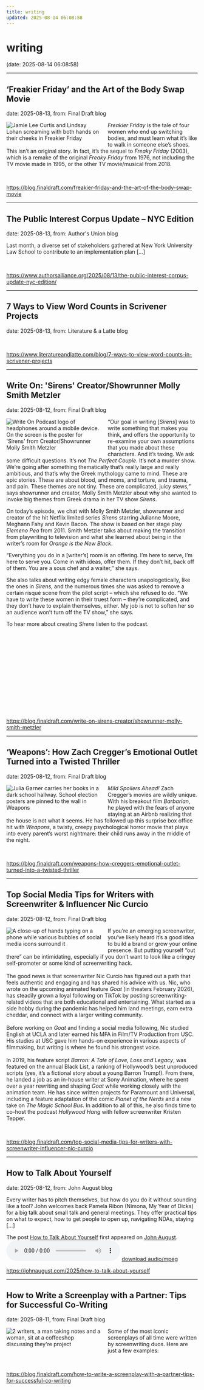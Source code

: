 ```yaml
---
title: writing
updated: 2025-08-14 06:08:58
---
```


# writing

(date: 2025-08-14 06:08:58)

---

## ‘Freakier Friday’ and the Art of the Body Swap Movie

date: 2025-08-13, from: Final Draft blog

<div class="hs-featured-image-wrapper"> 
 <a href="https://blog.finaldraft.com/freakier-friday-and-the-art-of-the-body-swap-movie" title="" class="hs-featured-image-link"> <img src="https://blog.finaldraft.com/hubfs/Jamie%20Lee%20Curtis%20and%20Lindsay%20Lohan%20in%20Freakier%20Friday%20%282%29.png" alt="Jamie Lee Curtis and Lindsay Lohan screaming with both hands on their cheeks in Freakier Friday" class="hs-featured-image" style="width:auto !important; max-width:50%; float:left; margin:0 15px 15px 0;"> </a> 
</div> 
<p><em>Freakier Friday</em> is the tale of four women who end up switching bodies, and must learn what it’s like to walk in someone else’s shoes. This isn’t an original story. In fact, it’s the sequel to <em>Freaky Friday</em> (2003), which is a remake of the original <em>Freaky Friday</em> from 1976, not including the TV movie made in 1995, or the other TV movie/musical from 2018.</p> 

<br> 

<https://blog.finaldraft.com/freakier-friday-and-the-art-of-the-body-swap-movie>

---

## The Public Interest Corpus Update – NYC Edition

date: 2025-08-13, from: Author's Union blog

Last month, a diverse set of stakeholders gathered at New York University Law School to contribute to an implementation plan [&#8230;] 

<br> 

<https://www.authorsalliance.org/2025/08/13/the-public-interest-corpus-update-nyc-edition/>

---

## 7 Ways to View Word Counts in Scrivener Projects

date: 2025-08-13, from: Literature & a Latte blog

 

<br> 

<https://www.literatureandlatte.com/blog/7-ways-to-view-word-counts-in-scrivener-projects>

---

## Write On: 'Sirens' Creator/Showrunner Molly Smith Metzler

date: 2025-08-12, from: Final Draft blog

<div class="hs-featured-image-wrapper"> 
 <a href="https://blog.finaldraft.com/write-on-sirens-creator/showrunner-molly-smith-metzler" title="" class="hs-featured-image-link"> <img src="https://blog.finaldraft.com/hubfs/Write%20On%20Molly%20Smith%20Metzler%20-%20CreatorShowrunner.png" alt="Write On Podcast logo of headphones around a mobile device. On the screen is the poster for 'Sirens' from Creator/Showrunner Molly Smith Metzler" class="hs-featured-image" style="width:auto !important; max-width:50%; float:left; margin:0 15px 15px 0;"> </a> 
</div> 
<p>“Our goal in writing [<em>Sirens</em>] was to write something that makes you think, and offers the opportunity to re-examine your own assumptions that you made about these characters. And it’s taxing. We ask some difficult questions. It’s not <em>The Perfect Couple</em>. It’s not a murder show. We’re going after something thematically that’s really large and really ambitious, and that’s why the Greek mythology came to mind. These are epic stories. These are about blood, and moms, and torture, and trauma, and pain. These themes are not tiny. These are complicated, juicy stews,” says showrunner and creator, Molly Smith Metzler about why she wanted to invoke big themes from Greek drama in her TV show <em>Sirens</em>.&nbsp;</p> 
<p>On today’s episode, we chat with Molly Smith Metzler, showrunner and creator of the hit Netflix limited series <em>Sirens</em> starring Julianne Moore, Meghann Fahy and Kevin Bacon. The show is based on her stage play <em>Elemeno Pea</em> from 2011. Smith Metzler talks about making the transition from playwriting to television and what she learned about being in the writer’s room for <em>Orange is the New Black</em>.&nbsp;</p> 
<p>“Everything you do in a [writer’s] room is an offering. I’m here to serve, I’m here to serve you. Come in with ideas, offer them. If they don’t hit, back off of them. You are a sous chef and a waiter,” she says.&nbsp;</p> 
<p>She also talks about writing edgy female characters unapologetically, like the ones in <em>Sirens</em>, and the numerous times she was asked to remove a certain risqué scene from the pilot script – which she refused to do. “We have to write these women in their truest form – they’re complicated, and they don’t have to explain themselves, either. My job is not to soften her so an audience won’t turn off the TV show,” she says.&nbsp;</p> 
<p>To hear more about creating <em>Sirens</em> listen to the podcast.&nbsp;<br><br></p> 
<div> 
 <div> 
  <div class="hs-embed-wrapper" style="position: relative; overflow: hidden; width: 100%; height: auto; padding: 0; max-width: 880px; min-width: 256px; display: block; margin: auto;"> 
   <div class="hs-embed-content-wrapper"> 
    <div style="position: relative; overflow: hidden; max-width: 100%; padding-bottom: 35%; margin: 0px;">  
    </div> 
   </div> 
  </div> 
 </div> 
</div> 

<br> 

<https://blog.finaldraft.com/write-on-sirens-creator/showrunner-molly-smith-metzler>

---

## ‘Weapons’: How Zach Cregger’s Emotional Outlet Turned into a Twisted Thriller

date: 2025-08-12, from: Final Draft blog

<div class="hs-featured-image-wrapper"> 
 <a href="https://blog.finaldraft.com/weapons-how-creggers-emotional-outlet-turned-into-a-twisted-thriller" title="" class="hs-featured-image-link"> <img src="https://blog.finaldraft.com/hubfs/Julia%20Garner%20in%20Weapons.png" alt="Julia Garner carries her books in a dark school hallway. School election posters are pinned to the wall in Weapons" class="hs-featured-image" style="width:auto !important; max-width:50%; float:left; margin:0 15px 15px 0;"> </a> 
</div> 
<p><em>Mild Spoilers Ahead! </em>Zach Cregger’s movies are wildly unique. With his breakout film <em>Barbarian</em>, he played with the fears of anyone staying at an Airbnb realizing that the house is not what it seems. He has followed up this surprise box office hit with <em>Weapons</em>, a twisty, creepy psychological horror movie that plays into every parent’s worst nightmare: their child runs away in the middle of the night.</p> 

<br> 

<https://blog.finaldraft.com/weapons-how-creggers-emotional-outlet-turned-into-a-twisted-thriller>

---

## Top Social Media Tips for Writers with Screenwriter & Influencer Nic Curcio

date: 2025-08-12, from: Final Draft blog

<div class="hs-featured-image-wrapper"> 
 <a href="https://blog.finaldraft.com/top-social-media-tips-for-writers-with-screenwriter-influencer-nic-curcio" title="" class="hs-featured-image-link"> <img src="https://blog.finaldraft.com/hubfs/A%20close-up%20of%20hands%20typing%20on%20a%20phone%20while%20various%20bubbles%20of%20social%20media%20icons%20surround%20it.png" alt="A close-up of hands typing on a phone while various bubbles of social media icons surround it" class="hs-featured-image" style="width:auto !important; max-width:50%; float:left; margin:0 15px 15px 0;"> </a> 
</div> 
<p>If you’re an emerging screenwriter, you’ve likely heard it’s a good idea to build a brand or grow your online presence. But putting yourself “out there” can be intimidating, especially if you don’t want to look like a cringey self-promoter or some kind of screenwriting hack.&nbsp;<br><br>The good news is that screenwriter Nic Curcio has figured out a path that feels authentic and engaging and has shared his advice with us. Nic, who wrote on the upcoming animated feature <em>Goat</em> (in theaters February 2026), has steadily grown a loyal following on TikTok by posting screenwriting-related videos that are both educational and entertaining. What started as a side hobby during the pandemic has helped him land meetings, earn extra cheddar, and connect with a larger writing community.<br><br>Before working on <em>Goat</em> and finding a social media following, Nic studied English at UCLA and later earned his MFA in Film/TV Production from USC. His studies at USC gave him hands-on experience in various aspects of filmmaking, but writing is where he found his strongest voice.&nbsp;<br><br>In 2019, his feature script <em>Barron: A Tale of Love, Loss and Legacy</em>, was featured on the annual Black List, a ranking of Hollywood’s best unproduced scripts (yes, it’s a fictional story about a young Barron Trump!). From there, he landed a job as an in-house writer at Sony Animation, where he spent over a year rewriting and shaping <em>Goat</em> while working closely with the animation team. He has since written projects for Paramount and Universal, including a feature adaptation of the comic <em>Planet of the Nerds</em> and a new take on <em>The Magic School Bus</em>. In addition to all of this, he also finds time to co-host the podcast <em>Hollywood Hang</em> with fellow screenwriter Kristen Tepper.&nbsp;</p> 

<br> 

<https://blog.finaldraft.com/top-social-media-tips-for-writers-with-screenwriter-influencer-nic-curcio>

---

## How to Talk About Yourself

date: 2025-08-12, from: John August blog

<p>Every writer has to pitch themselves, but how do you do it without sounding like a tool? John welcomes back Pamela Ribon (Nimona, My Year of Dicks) for a big talk about small talk and general meetings. They offer practical tips on what to expect, how to get people to open up, navigating NDAs, staying [&#8230;]</p>
The post <a href="https://johnaugust.com/2025/how-to-talk-about-yourself">How to Talk About Yourself</a> first appeared on <a href="https://johnaugust.com">John August</a>. 

<audio crossorigin="anonymous" controls="controls">
<source type="audio/mpeg" src="http://media.blubrry.com/scriptnotes/traffic.libsyn.com/scriptnotes/699standard.mp3"></source>
</audio> <a href="http://media.blubrry.com/scriptnotes/traffic.libsyn.com/scriptnotes/699standard.mp3" target="_blank">download audio/mpeg</a><br> 

<https://johnaugust.com/2025/how-to-talk-about-yourself>

---

## How to Write a Screenplay with a Partner: Tips for Successful Co-Writing

date: 2025-08-11, from: Final Draft blog

<div class="hs-featured-image-wrapper"> 
 <a href="https://blog.finaldraft.com/how-to-write-a-screenplay-with-a-partner-tips-for-successful-co-writing" title="" class="hs-featured-image-link"> <img src="https://blog.finaldraft.com/hubfs/2%20writers%2c%20a%20man%20taking%20notes%20and%20a%20woman%2c%20sit%20at%20a%20coffeeshop%20discussing%20theyre%20project.png" alt="2 writers, a man taking notes and a woman, sit at a coffeeshop discussing they're project" class="hs-featured-image" style="width:auto !important; max-width:50%; float:left; margin:0 15px 15px 0;"> </a> 
</div> 
<p>Some of the most iconic screenplays of all time were written by screenwriting duos. Here are just a few examples:</p> 

<br> 

<https://blog.finaldraft.com/how-to-write-a-screenplay-with-a-partner-tips-for-successful-co-writing>

